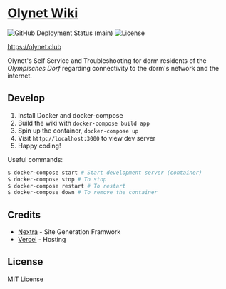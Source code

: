 # [Olynet Wiki ](https://www.olynet.club)

![GitHub Deployment Status (main)](https://img.shields.io/github/deployments/OlyNet/wiki/production?label=vercel&logo=vercel)
![License](https://img.shields.io/github/license/OlyNet/wiki)

https://olynet.club

Olynet's Self Service and Troubleshooting for dorm residents of the *Olympisches
Dorf* regarding connectivity to the dorm's network and the internet.

## Develop
1. Install Docker and docker-compose
2. Build the wiki with `docker-compose build app`
3. Spin up the container, `docker-compose up`
4. Visit `http://localhost:3000` to view dev server
5. Happy coding!

Useful commands:

```sh
$ docker-compose start # Start development server (container)
$ docker-compose stop # To stop
$ docker-compose restart # To restart
$ docker-compose down # To remove the container
```

## Credits

* [Nextra](https://nextra.site) - Site Generation Framwork
* [Vercel](https://vercel.com) - Hosting

## License

MIT License
